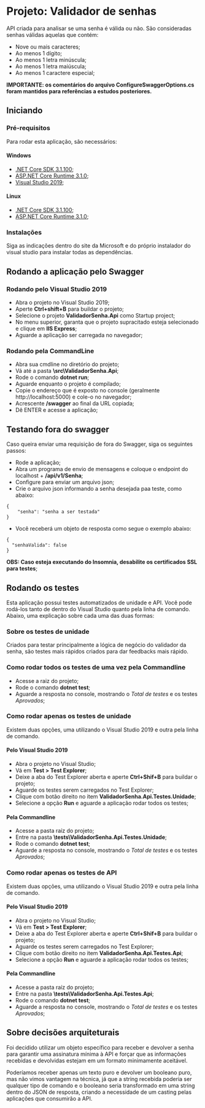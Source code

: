 # Projeto: Validador de senhas

API criada para analisar se uma senha é válida ou não. São consideradas senhas válidas aquelas que contém: 

* Nove ou mais caracteres;
* Ao menos 1 dígito;
* Ao menos 1 letra minúscula;
* Ao menos 1 letra maiúscula;
* Ao menos 1 caractere especial;

**IMPORTANTE: os comentários do arquivo ConfigureSwaggerOptions.cs foram mantidos para referências a estudos posteriores.**

## Iniciando

### Pré-requisitos

Para rodar esta aplicação, são necessários:

#### Windows

* [.NET Core SDK 3.1.100](https://dotnet.microsoft.com/download/dotnet-core/3.1);
* [ASP.NET Core Runtime 3.1.0](https://dotnet.microsoft.com/download/dotnet-core/3.1);
* [Visual Studio 2019](https://visualstudio.microsoft.com/pt-br/vs/);

#### Linux

* [.NET Core SDK 3.1.100](https://docs.microsoft.com/pt-br/dotnet/core/install/linux-package-manager-ubuntu-1904#install-the-net-core-sdk);
* [ASP.NET Core Runtime 3.1.0](https://docs.microsoft.com/pt-br/dotnet/core/install/linux-package-manager-ubuntu-1904#install-the-net-core-runtime);


### Instalações

Siga as indicações dentro do site da Microsoft e do próprio instalador do visual studio para instalar todas as dependências.

## Rodando a aplicação pelo Swagger

### Rodando pelo Visual Studio 2019

* Abra o projeto no Visual Studio 2019;
* Aperte **Ctrl+shift+B** para buildar o projeto;
* Selecione o projeto **ValidadorSenha.Api** como Startup project;
* No menu superior, garanta que o projeto supracitado esteja selecionado e clique em **IIS Express**;
* Aguarde a aplicação ser carregada no navegador;

### Rodando pela CommandLine

* Abra sua cmdline no diretório do projeto;
* Vá até a pasta **\src\ValidadorSenha.Api**;
* Rode o comando **dotnet run**;
* Aguarde enquanto o projeto é compilado;
* Copie o endereço que é exposto no console (geralmente http://localhost:5000) e cole-o no navegador;
* Acrescente **/swagger** ao final da URL copiada;
* Dê ENTER e acesse a aplicação;

## Testando fora do swagger

Caso queira enviar uma requisição de fora do Swagger, siga os seguintes passos:

* Rode a aplicação;
* Abra um programa de envio de mensagens e coloque o endpoint do localhost + **/api/v1/Senha**;
* Configure para enviar um arquivo json;
* Crie o arquivo json informando a senha desejada paa teste, como abaixo:

```
{
    "senha": "senha a ser testada"
}

```

* Você receberá um objeto de resposta como segue o exemplo abaixo:

```
{
  "senhaValida": false
}
```

**OBS: Caso esteja executando do Insomnia, desabilite os certificados SSL para testes**;

## Rodando os testes

Esta aplicação possui testes automatizados de unidade e API. Você pode rodá-los tanto de dentro do Visual Studio quanto pela linha de comando. Abaixo, uma explicação sobre cada uma das duas formas:

### Sobre os testes de unidade

Criados para testar principalmente a lógica de negócio do validador da senha, são testes mais rápidos criados para dar feedbacks mais rápido.

### Como rodar todos os testes de uma vez pela Commandline

* Acesse a raiz do projeto;
* Rode o comando **dotnet test**;
* Aguarde a resposta no console, mostrando o *Total de testes* e os testes *Aprovados*;

### Como rodar apenas os testes de unidade

Existem duas opções, uma utilizando o Visual Studio 2019 e outra pela linha de comando.

#### Pelo Visual Studio 2019

* Abra o projeto no Visual Studio;
* Vá em **Test > Test Explorer**;
* Deixe a aba do Test Explorer aberta e aperte **Ctrl+Shif+B** para buildar o projeto;
* Aguarde os testes serem carregados no Test Explorer;
* Clique com botão direito no item **ValidadorSenha.Api.Testes.Unidade**;
* Selecione a opção **Run** e aguarde a aplicação rodar todos os testes;

#### Pela Commandline

* Acesse a pasta raíz do projeto;
* Entre na pasta **\tests\ValidadorSenha.Api.Testes.Unidade**;
* Rode o comando **dotnet test**;
* Aguarde a resposta no console, mostrando o *Total de testes* e os testes *Aprovados*;

### Como rodar apenas os testes de API

Existem duas opções, uma utilizando o Visual Studio 2019 e outra pela linha de comando.

#### Pelo Visual Studio 2019

* Abra o projeto no Visual Studio;
* Vá em **Test > Test Explorer**;
* Deixe a aba do Test Explorer aberta e aperte **Ctrl+Shif+B** para buildar o projeto;
* Aguarde os testes serem carregados no Test Explorer;
* Clique com botão direito no item **ValidadorSenha.Api.Testes.Api**;
* Selecione a opção **Run** e aguarde a aplicação rodar todos os testes;

#### Pela Commandline

* Acesse a pasta raíz do projeto;
* Entre na pasta **\tests\ValidadorSenha.Api.Testes.Api**;
* Rode o comando **dotnet test**;
* Aguarde a resposta no console, mostrando o *Total de testes* e os testes *Aprovados*;

## Sobre decisões arquiteturais

Foi decidido utilizar um objeto específico para receber e devolver a senha para garantir uma assinatura mínima à API e forçar que as informações recebidas e devolvidas estejam em um
formato minimamente aceitável.

Poderíamos receber apenas um texto puro e devolver um booleano puro, mas não vimos vantagem na técnica, já que a string recebida poderia ser qualquer tipo de comando e o booleano seria transformado em uma string dentro do JSON de resposta, criando a necessidade de um casting pelas aplicações que consumirão a API. 
